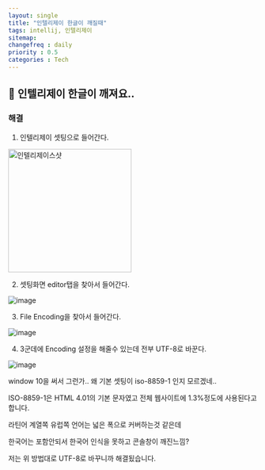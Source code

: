```yaml
---
layout: single
title: "인텔리제이 한글이 깨질때"
tags: intellij, 인텔리제이
sitemap:
changefreq : daily
priority : 0.5
categories : Tech
---
```

## 📘 인텔리제이 한글이 깨져요..


### 해결

1. 인텔리제이 셋팅으로 들어간다.  

<img width="249" alt="인텔리제이스샷" src="https://user-images.githubusercontent.com/55569476/198182182-e045627b-4c04-4ec9-b408-0e250a84b4a8.png">

2. 셋팅화면 editor탭을 찾아서 들어간다.  

![image](https://user-images.githubusercontent.com/55569476/198182401-273042b4-3836-467e-a605-f67d1b6a556d.png)

3. File Encoding을 찾아서 들어간다.  

![image](https://user-images.githubusercontent.com/55569476/198182440-c4722877-7fc4-4cb4-85db-de26219fb3d4.png)

4. 3군데에 Encoding 설정을 해줄수 있는데 전부 UTF-8로 바꾼다.



![image](https://user-images.githubusercontent.com/55569476/198182507-252e5a61-16fc-4a75-abd6-767248eba619.png)

window 10을 써서 그런가.. 왜 기본 셋팅이 iso-8859-1 인지 모르겠네..

ISO-8859-1은 HTML 4.01의 기본 문자였고 전체 웹사이트에 1.3%정도에 사용된다고 합니다.  

라틴어 계열쪽 유럽쪽 언어는 넓은 폭으로 커버하는것 같은데 

한국어는 포함안되서 한국어 인식을 못하고 콘솔창이 깨진느낌?

저는 위 방법대로 UTF-8로 바꾸니까 해결됬습니다.

<br>  

<br>  
